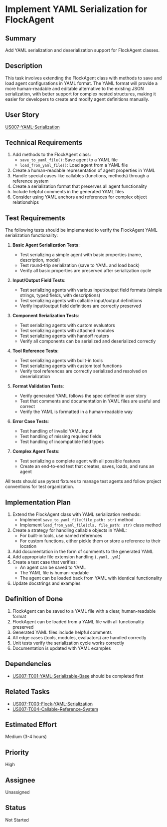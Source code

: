 # Implement YAML Serialization for FlockAgent

## Summary

Add YAML serialization and deserialization support for FlockAgent classes.

## Description

This task involves extending the FlockAgent class with methods to save and load agent configurations in YAML format. The YAML format will provide a more human-readable and editable alternative to the existing JSON serialization, with better support for complex nested structures, making it easier for developers to create and modify agent definitions manually.

## User Story

[US007-YAML-Serialization](.project/userstories/US007-YAML-Serialization.md)

## Technical Requirements

1. Add methods to the FlockAgent class:
   - `save_to_yaml_file()`: Save agent to a YAML file
   - `load_from_yaml_file()`: Load agent from a YAML file
2. Create a human-readable representation of agent properties in YAML
3. Handle special cases like callables (functions, methods) through a reference system
4. Create a serialization format that preserves all agent functionality
5. Include helpful comments in the generated YAML files
6. Consider using YAML anchors and references for complex object relationships

## Test Requirements

The following tests should be implemented to verify the FlockAgent YAML serialization functionality:

1. **Basic Agent Serialization Tests**:
   - Test serializing a simple agent with basic properties (name, description, model)
   - Test round-trip serialization (save to YAML and load back)
   - Verify all basic properties are preserved after serialization cycle

2. **Input/Output Field Tests**:
   - Test serializing agents with various input/output field formats (simple strings, typed fields, with descriptions)
   - Test serializing agents with callable input/output definitions
   - Verify input/output field definitions are correctly preserved

3. **Component Serialization Tests**:
   - Test serializing agents with custom evaluators
   - Test serializing agents with attached modules
   - Test serializing agents with handoff routers
   - Verify all components can be serialized and deserialized correctly

4. **Tool Reference Tests**:
   - Test serializing agents with built-in tools
   - Test serializing agents with custom tool functions
   - Verify tool references are correctly serialized and resolved on deserialization

5. **Format Validation Tests**:
   - Verify generated YAML follows the spec defined in user story
   - Test that comments and documentation in YAML files are useful and correct
   - Verify the YAML is formatted in a human-readable way

6. **Error Case Tests**:
   - Test handling of invalid YAML input
   - Test handling of missing required fields
   - Test handling of incompatible field types

7. **Complex Agent Tests**:
   - Test serializing a complete agent with all possible features
   - Create an end-to-end test that creates, saves, loads, and runs an agent

All tests should use pytest fixtures to manage test agents and follow project conventions for test organization.

## Implementation Plan

1. Extend the FlockAgent class with YAML serialization methods:
   - Implement `save_to_yaml_file(file_path: str)` method
   - Implement `load_from_yaml_file(cls, file_path: str)` class method
2. Create a strategy for handling callable objects in YAML:
   - For built-in tools, use named references
   - For custom functions, either pickle them or store a reference to their location
3. Add documentation in the form of comments to the generated YAML
4. Add appropriate file extension handling (`.yaml`, `.yml`)
5. Create a test case that verifies:
   - An agent can be saved to YAML
   - The YAML file is human-readable
   - The agent can be loaded back from YAML with identical functionality
6. Update docstrings and examples

## Definition of Done

1. FlockAgent can be saved to a YAML file with a clear, human-readable format
2. FlockAgent can be loaded from a YAML file with all functionality preserved
3. Generated YAML files include helpful comments
4. All edge cases (tools, modules, evaluators) are handled correctly
5. Unit tests verify the serialization cycle works correctly
6. Documentation is updated with YAML examples

## Dependencies

- [US007-T001-YAML-Serializable-Base](.project/tasks/US007-T001-YAML-Serializable-Base.md) should be completed first

## Related Tasks

- [US007-T003-Flock-YAML-Serialization](.project/tasks/US007-T003-Flock-YAML-Serialization.md)
- [US007-T004-Callable-Reference-System](.project/tasks/US007-T004-Callable-Reference-System.md)

## Estimated Effort

Medium (3-4 hours)

## Priority

High

## Assignee

Unassigned

## Status

Not Started
